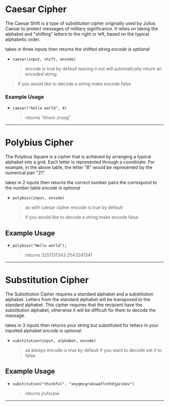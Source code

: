 # Caesar Cipher

The Caesar Shift is a type of substitution cipher originally used by Julius Caesar to protect messages of military significance. It relies on taking the alphabet and "shifting" letters to the right or left, based on the typical alphabetic order.

takes in three inputs then returns the shifted string _encode is optional_

-   `caesar(input, shift, encode)`
    > encode is true by default leaving it out will automatically return an encoded string

> if you would like to decode a string make encode false

### Example Usage

-   `caesar("hello world", 4)`

    > returns "khoor zruog"

---

# Polybius Cipher

The Polybius Square is a cipher that is achieved by arranging a typical alphabet into a grid. Each letter is represented through a coordinate. For example, in the above table, the letter "B" would be represented by the numerical pair "21".

takes in 2 inputs then returns the correct number pairs the correspond to the number table _encode is optional_

-   `polybius(input, encode)`

    > as with caesar cipher encode is true by default

    > if you would like to decode a string make encode false

## Example Usage

-   `polybius("Hello world");`
    > returns 3251131343 2543241341

---

# Substitution Cipher

The Substitution Cipher requires a standard alphabet and a substitution alphabet. Letters from the standard alphabet will be transposed to the standard alphabet. This cipher requires that the recipient have the substitution alphabet, otherwise it will be difficult for them to decode the message.

takes in 3 inputs then returns your string but substituted for letters in your inputted alphabet _encode is optional_

-   `substitution(input, alphabet, encode)`
    > as always encode is true by default if you want to decode set it to false

## Example Usage

-   `substitution("thinkful", "xoyqmcgrukswaflnthdjpzibev")`
    > returns jrufscpw

---
